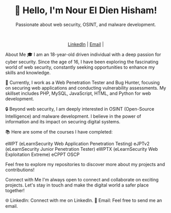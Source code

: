 <div align="center">
  <h1>👋 Hello, I'm Nour El Dien Hisham!</h1>
  <p>Passionate about web security, OSINT, and malware development.</p>

  <br>
  <p>
    <a href="https://www.linkedin.com/in/nour-el-dien-bassiouny-054674250/">LinkedIn</a> |
    <a href="nourbassuni1@gmail.com">Email</a> |
   
  </p>
</div>
About Me
🎓 I am an 18-year-old driven individual with a deep passion for cyber security. Since the age of 16, I have been exploring the fascinating world of web security, constantly seeking opportunities to enhance my skills and knowledge.

💼 Currently, I work as a Web Penetration Tester and Bug Hunter, focusing on securing web applications and conducting vulnerability assessments. My skillset includes PHP, MySQL, JavaScript, HTML, and Python for web development.

🔒 Beyond web security, I am deeply interested in OSINT (Open-Source Intelligence) and malware development. I believe in the power of information and its impact on securing digital systems.

📚 Here are some of the courses I have completed:

eWPT (eLearnSecurity Web Application Penetration Testing)
eJPTv2 (eLearnSecurity Junior Penetration Tester)
eWPTX (eLearnSecurity Web Exploitation Extreme)
eCPPT 
OSCP 

Feel free to explore my repositories to discover more about my projects and contributions!

Connect with Me
I'm always open to connect and collaborate on exciting projects. Let's stay in touch and make the digital world a safer place together!

🌐 LinkedIn: Connect with me on LinkedIn.
📧 Email: Feel free to send me an email.


